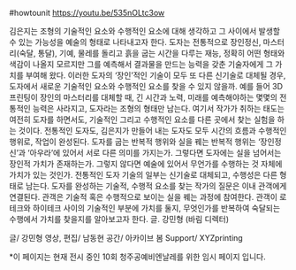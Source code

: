 #howtounit
https://youtu.be/535nOLtc3ow 


김은지는 조형의 기술적인 요소와 수행적인 요소에 대해 생각하고 그 사이에서 발생할 수 있는 가능성을 예술의 형태로 나타내고자 한다.
도자는 전통적으로 장인정신, 마스터리(숙달, 통달), 기예, 물레를 돌리고 흙을 굽는 시간을 다루는 재능, 정확히 어떤 형태와 색감이 나올지 모르지만 그를 예측해서 결과물을 만드는 능력을 갖춘 기술자에게 그 가치를 부여해 왔다. 이러한 도자의 ‘장인’적인 기술이 모두 또 다른 신기술로 대체될 경우, 도자에서 새로운 기술적인 요소와 수행적인 요소를 찾을 수 있지 않을까. 예를 들어 3D 프린팅이 장인의 마스터리를 대체할 때, 긴 시간과 노력, 미래를 예측해야하는 몇몇의 전통적인 능력은 사라지고, 도자라는 조형의 형태만 남는다. 여기서 작가가 취하는 태도는 여전히 도자를 하면서도, 기술적인 그리고 수행적인 요소를 다른 곳에서 찾는 실험을 하는 것이다. 전통적인 도자도, 김은지가 만들어 내는 도자도 모두 시간의 흐름과 수행적인 행위로, 작업이 완성된다. 도자를 굽는 반복적 행위와 실을 꿰는 반복적 행위는 ‘장인정신’과 ‘아우라’에 있어서 서로 다른 의미를 가지는가. 그렇다면 도자에는 실을 넘어서는 장인적 가치가 존재하는가. 그렇지 않다면 예술에 있어서 무언가를 수행하는 것 자체에 가치가 있는 것인가.
전통적인 도자 기술의 일부는 신기술로 대체되고, 수행성은 다른 형태로 남는다. 도자를 완성하는 기술적, 수행적 요소를 찾는 작가의 질문은 이내 관객에게 연결된다. 관객은 기술적 혹은 수행적으로 보이는 실을 꿰는 과정에 참여한다. 관객이 로테크와 하이테크 사이의 기술적인 부분에 가치를 둘지, 무엇인가를 반복하여 숙달되는 수행에서 가치를 찾을지를 알아보고자 한다. 글. 강민형 (바림 디렉터)


글/ 강민형
영상, 편집/ 남동현
공간/ 아카이브 봄
Support/ XYZprinting


*이 페이지는 현재 전시 중인 10회 청주공예비엔날레를 위한 임시 페이지 입니다. 